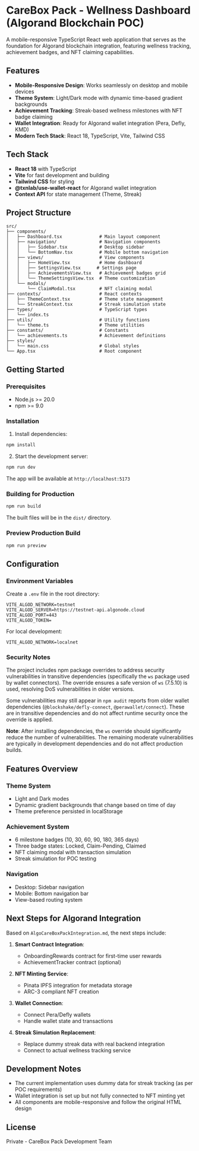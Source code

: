 # CareBox Pack - Wellness Dashboard (Algorand Blockchain POC)

A mobile-responsive TypeScript React web application that serves as the foundation for Algorand blockchain integration, featuring wellness tracking, achievement badges, and NFT claiming capabilities.

## Features

- **Mobile-Responsive Design**: Works seamlessly on desktop and mobile devices
- **Theme System**: Light/Dark mode with dynamic time-based gradient backgrounds
- **Achievement Tracking**: Streak-based wellness milestones with NFT badge claiming
- **Wallet Integration**: Ready for Algorand wallet integration (Pera, Defly, KMD)
- **Modern Tech Stack**: React 18, TypeScript, Vite, Tailwind CSS

## Tech Stack

- **React 18** with TypeScript
- **Vite** for fast development and building
- **Tailwind CSS** for styling
- **@txnlab/use-wallet-react** for Algorand wallet integration
- **Context API** for state management (Theme, Streak)

## Project Structure

```
src/
├── components/
│   ├── Dashboard.tsx              # Main layout component
│   ├── navigation/                # Navigation components
│   │   ├── Sidebar.tsx            # Desktop sidebar
│   │   └── BottomNav.tsx          # Mobile bottom navigation
│   ├── views/                     # View components
│   │   ├── HomeView.tsx           # Home dashboard
│   │   ├── SettingsView.tsx      # Settings page
│   │   ├── AchievementsView.tsx   # Achievement badges grid
│   │   └── ThemeSettingsView.tsx  # Theme customization
│   └── modals/
│       └── ClaimModal.tsx         # NFT claiming modal
├── contexts/                      # React contexts
│   ├── ThemeContext.tsx           # Theme state management
│   └── StreakContext.tsx          # Streak simulation state
├── types/                         # TypeScript types
│   └── index.ts
├── utils/                         # Utility functions
│   └── theme.ts                   # Theme utilities
├── constants/                     # Constants
│   └── achievements.ts            # Achievement definitions
├── styles/
│   └── main.css                   # Global styles
└── App.tsx                        # Root component
```

## Getting Started

### Prerequisites

- Node.js >= 20.0
- npm >= 9.0

### Installation

1. Install dependencies:

```bash
npm install
```

2. Start the development server:

```bash
npm run dev
```

The app will be available at `http://localhost:5173`

### Building for Production

```bash
npm run build
```

The built files will be in the `dist/` directory.

### Preview Production Build

```bash
npm run preview
```

## Configuration

### Environment Variables

Create a `.env` file in the root directory:

```env
VITE_ALGOD_NETWORK=testnet
VITE_ALGOD_SERVER=https://testnet-api.algonode.cloud
VITE_ALGOD_PORT=443
VITE_ALGOD_TOKEN=
```

For local development:

```env
VITE_ALGOD_NETWORK=localnet
```

### Security Notes

The project includes npm package overrides to address security vulnerabilities in transitive dependencies (specifically the `ws` package used by wallet connectors). The override ensures a safe version of `ws` (7.5.10) is used, resolving DoS vulnerabilities in older versions.

Some vulnerabilities may still appear in `npm audit` reports from older wallet dependencies (`@blockshake/defly-connect`, `@perawallet/connect`). These are in transitive dependencies and do not affect runtime security once the override is applied.

**Note**: After installing dependencies, the `ws` override should significantly reduce the number of vulnerabilities. The remaining moderate vulnerabilities are typically in development dependencies and do not affect production builds.

## Features Overview

### Theme System

- Light and Dark modes
- Dynamic gradient backgrounds that change based on time of day
- Theme preference persisted in localStorage

### Achievement System

- 6 milestone badges (10, 30, 60, 90, 180, 365 days)
- Three badge states: Locked, Claim-Pending, Claimed
- NFT claiming modal with transaction simulation
- Streak simulation for POC testing

### Navigation

- Desktop: Sidebar navigation
- Mobile: Bottom navigation bar
- View-based routing system

## Next Steps for Algorand Integration

Based on `AlgoCareBoxPackIntegration.md`, the next steps include:

1. **Smart Contract Integration**:

   - OnboardingRewards contract for first-time user rewards
   - AchievementTracker contract (optional)

2. **NFT Minting Service**:

   - Pinata IPFS integration for metadata storage
   - ARC-3 compliant NFT creation

3. **Wallet Connection**:

   - Connect Pera/Defly wallets
   - Handle wallet state and transactions

4. **Streak Simulation Replacement**:
   - Replace dummy streak data with real backend integration
   - Connect to actual wellness tracking service

## Development Notes

- The current implementation uses dummy data for streak tracking (as per POC requirements)
- Wallet integration is set up but not fully connected to NFT minting yet
- All components are mobile-responsive and follow the original HTML design

## License

Private - CareBox Pack Development Team
